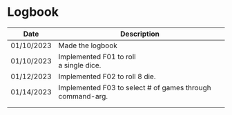 # Logbook 
| Date       | Description                                                |
|------------|------------------------------------------------------------|
| 01/10/2023 | Made the logbook                                           |
| 01/10/2023 | Implemented F01 to roll <br/> a single dice.               |
| 01/12/2023 | Implemented F02 to roll 8 die.                             |
| 01/14/2023 | Implemented F03 to select # of games through command-arg.  |
|            |                                                            |
|            |                                                            |